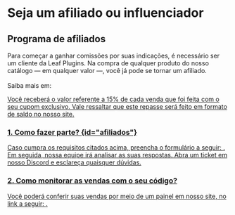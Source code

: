 # Seja um afiliado ou influenciador

## Programa de afiliados

<p>
    Para começar a ganhar comissões por suas indicações, é necessário ser um cliente da Leaf Plugins. Na compra de qualquer produto do nosso catálogo — em qualquer valor —, você já pode se tornar um afiliado.<br>
    <br>
    Saiba mais em: <a href="https://leafplugins.com/dashboard/affiliate."/>
</p>

<p>
    Você receberá o valor referente a 15% de cada venda que foi feita com o seu cupom exclusivo. Vale ressaltar que este repasse será feito em formato de saldo no nosso site.
</p>

### 1. Como fazer parte? {id="afiliados"}

<p>
    Caso cumpra os requisitos citados acima, preencha o formulário a seguir: <a href="https://forms.gle/QYaS2dsp6MRRhgKGA"/>. Em seguida, nossa equipe irá analisar as suas respostas. Abra um ticket em nosso Discord e esclareça quaisquer dúvidas.
</p>

### 2. Como monitorar as vendas com o seu código?

<p>
    Você poderá conferir suas vendas por meio de um painel em nosso site, no link a seguir: <a href="https://leafplugins.com/dashboard/sales"/>.
</p>